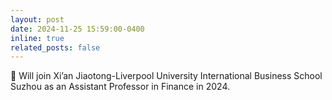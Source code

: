 ```yaml
---
layout: post
date: 2024-11-25 15:59:00-0400
inline: true
related_posts: false
---
```


💼 Will join Xi’an Jiaotong-Liverpool University International Business School Suzhou as an Assistant Professor in Finance in 2024.

